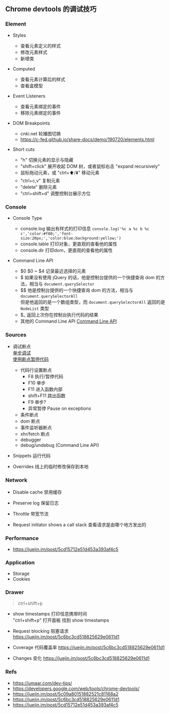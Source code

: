 ## Chrome devtools 的调试技巧

### Element

- Styles

    - 查看元素定义的样式
    - 修改元素样式
    - 新增类

- Computed

    - 查看元素计算后的样式
    - 查看盒模型

- Event Listeners

    - 查看元素绑定的事件
    - 移除元素绑定的事件


- DOM Breakpoints
    - cnki.net 轮播图切换
    - https://c-fed.github.io/share-docs/demo/190720/elements.html


- Short cuts
    - "h" 切换元素的显示与隐藏
    - "shift+click" 展开收起 DOM 树，或者鼠标右击 "expand recursively"
    - 鼠标拖动元素，或 "ctrl+⬆️/⬇️" 移动元素
    - "ctrl+c,v" 复制元素
    - "delete" 删除元素
    - "ctrl+shift+d" 调整控制台展示方位

### Console

- Console Type
    - console.log
    输出有样式的打印信息
    `console.log('%c a %c b %c c','color:#f00;','font-size:20px;','color:blue;background:yellow;')`
    - console.table
    打印对象，更直观的查看他的属性
    - console.dir
    打印dom，更直观的查看他的属性

- Command Line API
    - $0
        $0 ~ $4 记录最近选择的元素
    - $
        如果没有使用 jQuery 的话，他是控制台提供的一个快捷查询 dom 的方法，相当与 `document.querySelector`
    - $$
        他是控制台提供的一个快捷查询 dom 的方法，相当与 `document.querySelectorAll`  
        但是他返回的是一个数组类型，而 `document.querySelectorAll` 返回的是 `NodeList` 类型
    - $_
        返回上次你在控制台执行代码的结果
    - 其他的 Command Line API [Command Line API](https://www.zhihu.com/question/66937268)


### Sources

- 调试断点   
[单步调试](https://jsproxy.ga/-----https://developers.google.com/web/tools/chrome-devtools/javascript/step-code?hl=zh-cn)  
[使用断点暂停代码](https://jsproxy.ga/-----https://developers.google.com/web/tools/chrome-devtools/javascript/breakpoints?hl=zh-cn)  

    - 代码行设置断点
        - F8 执行/暂停代码
        - F10 单步
        - F11 进入函数内部
        - shift+F11 跳出函数
        - F9 单步?
        - 异常暂停 Pause on exceptions
    - 条件断点
    - dom 断点
    - 事件监听器断点
    - xhr/fetch 断点
    - debugger
    - debug/undebug (Command Line API)

- Snippets 运行代码

- Overrides 线上的临时修改保存到本地


### Network
- Disable cache 禁用缓存

- Preserve log 保留日志

- Throttle 带宽节流

- Request initiator shows a call stack 查看请求是由哪个地方发出的


### Performance

- https://juejin.im/post/5cd15712e51d453a393af4c5 

### Application

- Storage
- Cookies

### Drawer
> ctrl+shift+p

- show timestamps 打印信息携带时间  
"ctrl+shift+p" 打开面板 找到 show timestamps

- Request blocking 阻塞请求
  https://juejin.im/post/5c6bc3cd518825629e0611d1

- Coverage 代码覆盖率
  https://juejin.im/post/5c6bc3cd518825629e0611d1

- Changes 变化
  https://juejin.im/post/5c6bc3cd518825629e0611d1


### Refs

- https://umaar.com/dev-tips/
- https://developers.google.com/web/tools/chrome-devtools/
- https://juejin.im/post/5c09a80151882521c81168a2
- https://juejin.im/post/5c6bc3cd518825629e0611d1
- https://juejin.im/post/5cd15712e51d453a393af4c5
